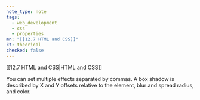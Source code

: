 ```yaml
---
note_type: note
tags:
  - web_development
  - css
  - properties
mn: "[[12.7 HTML and CSS]]"
kt: theorical
checked: false
---
```

[[12.7 HTML and CSS|HTML and CSS]]

You can set multiple effects separated by commas. A box shadow is described by X and Y offsets relative to the element, blur and spread radius, and color.